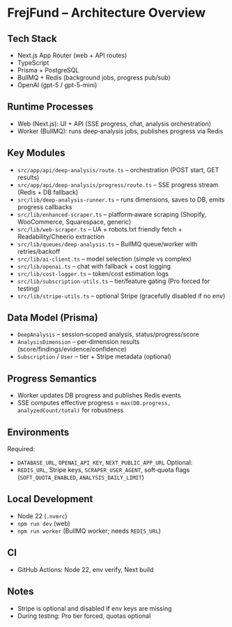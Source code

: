 # FrejFund – Architecture Overview

## Tech Stack

- Next.js App Router (web + API routes)
- TypeScript
- Prisma + PostgreSQL
- BullMQ + Redis (background jobs, progress pub/sub)
- OpenAI (gpt-5 / gpt-5-mini)

## Runtime Processes

- Web (Next.js): UI + API (SSE progress, chat, analysis orchestration)
- Worker (BullMQ): runs deep‑analysis jobs, publishes progress via Redis

## Key Modules

- `src/app/api/deep-analysis/route.ts` – orchestration (POST start, GET results)
- `src/app/api/deep-analysis/progress/route.ts` – SSE progress stream (Redis + DB fallback)
- `src/lib/deep-analysis-runner.ts` – runs dimensions, saves to DB, emits progress callbacks
- `src/lib/enhanced-scraper.ts` – platform‑aware scraping (Shopify, WooCommerce, Squarespace, generic)
- `src/lib/web-scraper.ts` – UA + robots.txt friendly fetch + Readability/Cheerio extraction
- `src/lib/queues/deep-analysis.ts` – BullMQ queue/worker with retries/backoff
- `src/lib/ai-client.ts` – model selection (simple vs complex)
- `src/lib/openai.ts` – chat with fallback + cost logging
- `src/lib/cost-logger.ts` – token/cost estimation logs
- `src/lib/subscription-utils.ts` – tier/feature gating (Pro forced for testing)
- `src/lib/stripe-utils.ts` – optional Stripe (gracefully disabled if no env)

## Data Model (Prisma)

- `DeepAnalysis` – session‑scoped analysis, status/progress/score
- `AnalysisDimension` – per‑dimension results (score/findings/evidence/confidence)
- `Subscription` / `User` – tier + Stripe metadata (optional)

## Progress Semantics

- Worker updates DB progress and publishes Redis events
- SSE computes effective progress = `max(DB.progress, analyzedCount/total)` for robustness

## Environments

Required:

- `DATABASE_URL`, `OPENAI_API_KEY`, `NEXT_PUBLIC_APP_URL`
  Optional:
- `REDIS_URL`, Stripe keys, `SCRAPER_USER_AGENT`, soft‑quota flags (`SOFT_QUOTA_ENABLED`, `ANALYSIS_DAILY_LIMIT`)

## Local Development

- Node 22 (`.nvmrc`)
- `npm run dev` (web)
- `npm run worker` (BullMQ worker; needs `REDIS_URL`)

## CI

- GitHub Actions: Node 22, env verify, Next build

## Notes

- Stripe is optional and disabled if env keys are missing
- During testing: Pro tier forced, quotas optional

